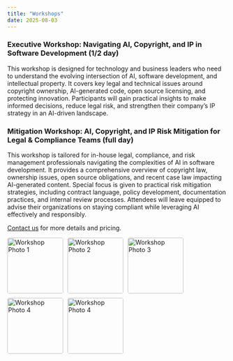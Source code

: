 ```yaml
---
title: "Workshops"
date: 2025-08-03
---
```


### Executive Workshop: Navigating AI, Copyright, and IP in Software Development (1/2 day)
This workshop is designed for technology and business leaders who need to understand the evolving intersection of AI, software development, and intellectual property. It covers key legal and technical issues around copyright ownership, AI-generated code, open source licensing, and protecting innovation. Participants will gain practical insights to make informed decisions, reduce legal risk, and strengthen their company’s IP strategy in an AI-driven landscape.

### Mitigation Workshop: AI, Copyright, and IP Risk Mitigation for Legal & Compliance Teams (full day)
This workshop is tailored for in-house legal, compliance, and risk management professionals navigating the complexities of AI in software development. It provides a comprehensive overview of copyright law, ownership issues, open source obligations, and recent case law impacting AI-generated content. Special focus is given to practical risk mitigation strategies, including contract language, policy development, documentation practices, and internal review processes. Attendees will leave equipped to advise their organizations on staying compliant while leveraging AI effectively and responsibly.

[Contact us](mailto:whoownsthecode@gmail.com) for more details and pricing.

<div style="display: flex; flex-wrap: wrap; gap: 10px;">
  <a href="/images/workshop1.jpg" target="_blank">
    <img src="/images/workshop1.jpg" alt="Workshop Photo 1"
         style="width: 128px; height: 128px; object-fit: cover; border-radius: 4px;">
  </a>
  <a href="/images/workshop2.jpg" target="_blank">
    <img src="/images/workshop2.jpg" alt="Workshop Photo 2"
         style="width: 128px; height: 128px; object-fit: cover; border-radius: 4px;">
  </a>
  <a href="/images/workshop3.jpg" target="_blank">
    <img src="/images/workshop3.jpg" alt="Workshop Photo 3"
         style="width: 128px; height: 128px; object-fit: cover; border-radius: 4px;">
  </a>
  <a href="/images/workshop4.jpg" target="_blank">
    <img src="/images/workshop4.jpg" alt="Workshop Photo 4"
         style="width: 128px; height: 128px; object-fit: cover; border-radius: 4px;">
  </a>
  <a href="/images/workshop5.jpg" target="_blank">
    <img src="/images/workshop5.jpg" alt="Workshop Photo 4"
         style="width: 128px; height: 128px; object-fit: cover; border-radius: 4px;">
  </a>
</div>